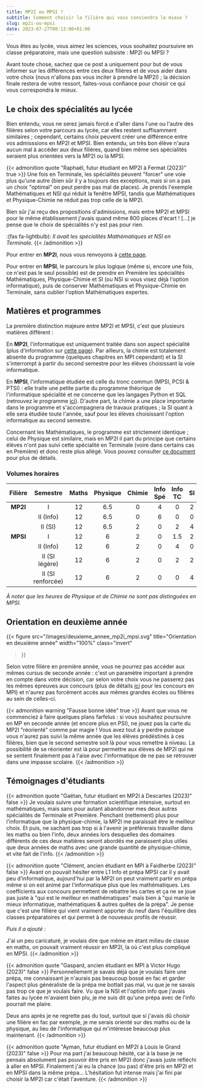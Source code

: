 ```yaml
---
title: MP2I ou MPSI ?
subtitle: Comment choisir la filière qui vous conviendra le mieux ?
slug: mp2i-ou-mpsi
date: 2023-07-27T00:13:00+01:00
---
```


Vous êtes au lycée, vous aimez les sciences, vous souhaitez poursuivre en classe préparatoire, mais une question subsiste : MP2I ou MPSI ?

Avant toute chose, sachez que ce post a uniquement pour but de vous informer sur les différences entre ces deux filières et de vous aider dans votre choix (nous n'allons pas vous inciter à prendre la MP2I) ; la décision finale restera de votre ressort, faites-vous confiance pour choisir ce qui vous correspondra le mieux.

## Le choix des spécialités au lycée

Bien entendu, vous ne serez jamais forcé.e d'aller dans l'une ou l'autre des filières selon votre parcours au lycée, car elles restent suffisamment similaires ; cependant, certains choix peuvent créer une différence entre vos admisssions en MP2I et MPSI. Bien entendu, un très bon élève n'aura aucun mal à accéder aux deux filières, quand bien même ses spécialités seraient plus orientées vers la MP2I ou la MPSI.

{{< admonition quote "Raphaël, futur étudiant en MP2I à Fermat (2023)" true >}}
Une fois en Terminale, les spécialités peuvent "forcer" une voie plus qu'une autre (bien sûr il y a toujours des exceptions, mais si on a pas un choix "optimal" on peut perdre pas mal de places).
Je prends l'exemple Mathématiques et NSI qui réduit la fenêtre MPSI, tandis que Mathématiques et Physique-Chimie ne réduit pas trop celle de la MP2I.

Bien sûr j'ai reçu des propositions d'admissions, mais entre MP2I et MPSI pour le même établissement j'avais quand même 800 places d'écart ! [...] je pense que le choix de spécialités n'y est pas pour rien.

:(fas fa-lightbulb): *Il avait les spécialités Mathématiques et NSI en Terminale.*
{{< /admonition >}}

Pour entrer en **MP2I**, nous vous renvoyons à [cette page](https://prepas-mp2i.fr/admission/#les-sp%C3%A9cialit%C3%A9s-%C3%A0-privil%C3%A9gier).

Pour entrer en **MPSI**, le parcours le plus logique (même si, encore une fois, ce n'est pas le seul possible) est de prendre en Première les spécialités Mathématiques, Physique-Chimie et SI (ou NSI si vous visez déjà l'option informatique), puis de conserver Mathématiques et Physique-Chimie en Terminale, sans oublier l'option Mathématiques expertes.

## Matières et programmes

La première distinction majeure entre MP2I et MPSI, c'est que plusieurs matières diffèrent :

En **MP2I**, l'informatique est uniquement traitée dans son aspect spécialité (plus d'information sur [cette page](https://prepas-mp2i.fr/informatique/)). Par ailleurs, la chimie est totalement absente du programme (quelques chapitres en MPI cependant) et la SI s'interrompt à partir du second semestre pour les élèves choisissant la voie informatique.

En **MPSI**, l'informatique étudiée est celle  du tronc commun (MPSI, PCSI & PTSI) : elle traite une petite partie du programme théorique de l'informatique spécialité et ne concerne que les langages Python et SQL (retrouvez le programme [ici](https://cache.media.education.gouv.fr/file/SPE1-MEN-MESRI-4-2-2021/27/2/spe774_annexe_1373272.pdf)). D'autre part, la chimie a une place importante dans le programme et s'accompagnera de travaux pratiques ; la SI quant à elle sera étudiée toute l'année, sauf pour les élèves choisissant l'option informatique au second semestre.

Concernant les Mathématiques, le programme est strictement identique ; celui de Physique est similaire, mais en MP2I il part du principe que certains élèves n'ont pas suivi cette spécialité en Terminale (voire dans certains cas en Première) et donc reste plus allégé. Vous pouvez consulter [ce document](/documents/Programme_Physique.pdf) pour plus de détails.

### Volumes horaires

| Filière  | Semestre | Maths | Physique | Chimie | Info Spé | Info TC | SI | LV1 | Français-Philo | TIPE |
|:--------:|:--------:|:-----:|:--------:|:------:|:--------:|:------:|:--:|:---:|:--------------:|:----:|
| **MP2I** | I | 12 | 6.5 | 0 | 4 | 0 | 2 | 2 | 2 | 0 |
|   | II (Info) | 12 | 6.5 | 0 | 6 | 0 | 0 | 2 | 2 | 2 |
|   | II (SI) | 12 | 6.5 | 2 | 0 | 2 | 4 | 2 | 2 | 2 |
| **MPSI** | I | 12 | 6 | 2 | 0 | 1.5 | 2 | 2 | 2 | 0 |
|   | II (Info) | 12 | 6 | 2 | 0 | 4 | 0 | 2 | 2 | 2 |
|   | II (SI légère) | 12 | 6 | 2 | 0 | 2 | 2 | 2 | 2 | 2 |
|   | II (SI renforcée) | 12 | 6 | 2 | 0 | 0 | 4 | 2 | 2 | 2 |

*À noter que les heures de Physique et de Chimie ne sont pas distinguées en MPSI.*

## Orientation en deuxième année

{{< figure
    src="/images/deuxieme_annee_mp2i_mpsi.svg"
    title="Orientation en deuxième année"
    width="100%"
    class="invert"
>}}

Selon votre filière en première année, vous ne pourrez pas accéder aux mêmes cursus de seconde année : c'est un paramètre important à prendre en compte dans votre décision, car selon votre choix vous ne passerez pas les mêmes épreuves aux concours (plus de détails [ici](https://prepas-mp2i.fr/concours/) pour les concours en MPI) et n'aurez pas forcément accès aux mêmes grandes écoles ou filières au sein de celles-ci.

{{< admonition warning "Fausse bonne idée" true >}}
Avant que vous ne commenciez à faire quelques plans farfelus : si vous souhaitez poursuivre en MP en seconde année (et encore plus en PSI), ne jouez pas la carte du MP2I "réorienté" comme par magie ! Vous avez tout à y perdre puisque vous n'aurez pas suivi la même année que les élèves prédéstinés à ces filières, bien que le second semestre soit là pour vous remettre à niveau. La possibilité de se réorienter est là pour permettre aux élèves de MP2I qui ne se sentent finalement pas à l'aise avec l'informatique de ne pas se retrouver dans une impasse scolaire.
{{< /admonition >}}

## Témoignages d'étudiants

{{< admonition quote "Gaëtan, futur étudiant en MP2I à Descartes (2023)" false >}}
Je voulais suivre une formation scientifique intensive, surtout en mathématiques, mais sans pour autant abandonner mes deux autres spécialités de Terminale et Première. Penchant (nettement) plus pour l'informatique que la physique-chimie, la MP2I me paraissait être le meilleur choix. Et puis, ne sachant pas trop si à l'avenir je préférerais travailler dans les maths ou bien l'info, deux années lors desquelles des domaines différents de ces deux matières seront abordés me paraissent plus utiles que deux années de maths avec une grande quantité de physique-chimie, et vite fait de l'info.
{{< /admonition >}}

{{< admonition quote "Clément, ancien étudiant en MPI à Faidherbe (2023)" false >}}
Avant on pouvait hésiter entre L1 Info et prépa MPSI car il y avait peu d'informatique, aujourd'hui par la MP2I on peut vraiment partir en prépa même si on est animé par l'informatique plus que les mathématiques. Les coefficients aux concours permettent de rebattre les cartes et ça ne se joue pas juste à "qui est le meilleur en mathématiques" mais bien à "qui manie le mieux informatique, mathématiques & autres quêtes de la prépa". Je pense que c'est une fillière qui vient vraiment apporter du neuf dans l'équilibre des classes préparatoires et qui permet à de nouveaux profils de réussir.

*Puis il a ajouté :*

J'ai un  peu caricaturé, je voulais dire que même en étant milieu de classe en maths, on pouvait vraiment réussir en MP2I, la où c'est plus compliqué en MPSI.
{{< /admonition >}}

{{< admonition quote "Gaspard, ancien étudiant en MPI à Victor Hugo (2023)" false >}}
Personnellement je savais déjà que je voulais faire une prépa, me connaissant je n'aurais pas beaucoup bossé en fac et garder l'aspect plus généraliste de la prépa me bottait pas mal, vu que je ne savais pas trop ce que je voulais faire.
Vu que la NSI et l'option info que j'avais faites au lycée m'avaient bien plu, je me suis dit qu'une prépa avec de l'info pourrait me plaire.

Deux ans après je ne regrette pas du tout, surtout que si j'avais dû choisir une filière en fac par exemple, je me serais orienté sur des maths ou de la physique, au lieu de l'informatique qui m'intéresse beaucoup plus maintenant.
{{< /admonition >}}

{{< admonition quote "Ayman, futur étudiant en MP2I à Louis le Grand (2023)" false >}}
Pour ma part j'ai beaucoup hésité, car à la base je ne pensais absolument pas pouvoir être pris en MP2I donc j'avais juste réfléchi à aller en MPSI. Finalement j'ai eu la chance (ou pas) d'être pris en MP2I et en MPSI dans la même prépa... L'hésitation fut intense mais j'ai fini par choisir la MP2I car c'était l'aventure.
{{< /admonition >}}
